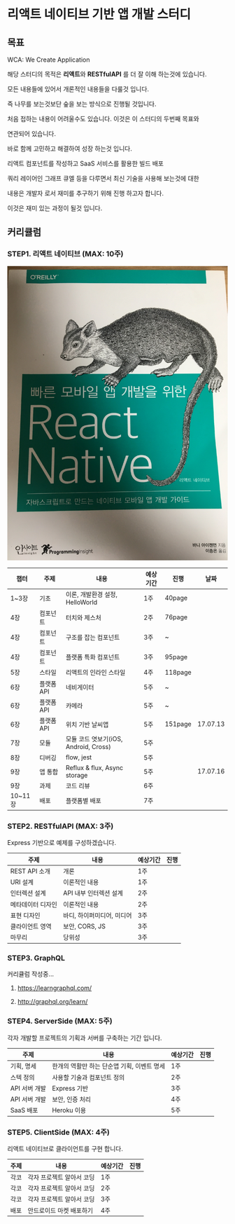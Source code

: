 # 리액트 네이티브 기반 앱 개발 스터디

## 목표
WCA: We Create Application

해당 스터디의 목적은 **리액트**와 **RESTfulAPI** 를 더 잘 이해 하는것에 있습니다.

모든 내용들에 있어서 개론적인 내용들을 다룰것 입니다.

즉 나무를 보는것보단 숲을 보는 방식으로 진행될 것입니다.

처음 접하는 내용이 어려울수도 있습니다. 이것은 이 스터디의 두번째 목표와

연관되어 있습니다.

바로 함께 고민하고 해결하여 성장 하는것 입니다.

리액트 컴포넌트를 작성하고 SaaS 서비스를 활용한 빌드 배포

쿼리 레이어인 그래프 큐엘 등을 다루면서 최신 기술을 사용해 보는것에 대한

내용은 개발자 로서 재미를 추구하기 위해 진행 하고자 합니다.

이것은 재미 있는 과정이 될것 입니다.

## 커리큘럼

### STEP1. 리액트 네이티브 (MAX: 10주)

![ReactNative](/images/rnbook.jpg)


챕터|주제|내용|예상기간| 진행| 날짜
---|--|----|------|----|----
1~3장| 기초| 이론, 개발환경 설정, HelloWorld |1주 | 40page|
4장 | 컴포넌트| 터치와 제스처| 2주 | 76page|
4장 | 컴포넌트| 구조를 잡는 컴포넌트| 3주 | ~|
4장 | 컴포넌트| 플랫폼 특화 컴포넌트| 3주 | 95page|
5장 | 스타일| 리액트의 인라인 스타일| 4주 | 118page|
6장 | 플랫폼 API| 네비게이터| 5주 | ~|
6장 | 플랫폼 API| 카메라| 5주 | ~|
6장 | 플랫폼 API| 위치 기반 날씨앱| 5주 | 151page| 17.07.13
7장 | 모듈| 모듈 코드 엿보기(iOS, Android, Cross)| 5주 ||
8장 | 디버깅| flow, jest| 5주 ||
9장 | 앱 통합| Reflux & flux, Async storage| 5주 || 17.07.16
9장 | 과제| 코드 리뷰| 6주 ||
10~11장 | 배포| 플랫폼별 배포| 7주 ||

### STEP2. RESTfulAPI (MAX: 3주)

Express 기반으로 예제를 구성하겠습니다.

주제|내용|예상기간| 진행
--|----|------|----
REST API 소개| 개론 |1주 |
URI 설계| 이론적인 내용|1주 |
인터렉션 설계| API 내부 인터렉션 설계| 2주|
메타데이터 디자인| 이론적인 내용| 2주|
표현 디자인| 바디, 하이퍼미디어, 미디어| 3주|
클라이언트 영역| 보안, CORS, JS| 3주|
마무리| 당위성| 3주|

### STEP3. GraphQL

커리큘럼 작성중...

1. https://learngraphql.com/

2. http://graphql.org/learn/

### STEP4. ServerSide (MAX: 5주)

각자 개발할 프로젝트의 기획과 서버를 구축하는 기간 입니다.

주제|내용|예상기간| 진행
--|----|------|----
기획, 명세| 한개의 역활만 하는 단순앱 기획, 이벤트 명세| 1주|
스텍 정의| 사용할 기술과 컴포넌트 정의 |2주|
API 서버 개발 | Express 기반| 3주|
API 서버 개발 | 보안, 인증 처리| 4주|
SaaS 배포| Heroku 이용| 5주|

### STEP5. ClientSide (MAX: 4주)

리액트 네이티브로 클라이언트를 구현 합니다.

주제|내용|예상기간| 진행
--|----|------|----
각코 | 각자 프로젝트 알아서 코딩| 1주|
각코 | 각자 프로젝트 알아서 코딩| 2주|
각코 | 각자 프로젝트 알아서 코딩| 3주|
배포 | 안드로이드 마켓 배포하기| 4주|

